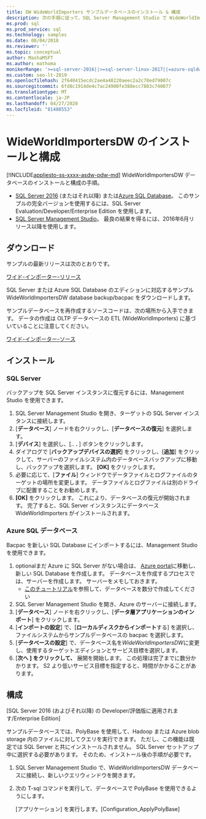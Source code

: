 ```yaml
---
title: DW WideWorldImporters サンプルデータベースのインストール & 構成
description: 次の手順に従って、SQL Server Management Studio で WideWorldImportersDW サンプルデータベースをダウンロードし、インストールして、構成します。
ms.prod: sql
ms.prod_service: sql
ms.technology: samples
ms.date: 08/04/2018
ms.reviewer: ''
ms.topic: conceptual
author: MashaMSFT
ms.author: mathoma
monikerRange: '>=sql-server-2016||>=sql-server-linux-2017||=azure-sqldw-latest||>=aps-pdw-2016||=sqlallproducts-allversions||=azuresqldb-mi-current'
ms.custom: seo-lt-2019
ms.openlocfilehash: 2f640415ecdc2ae4a48220aeec2a2c78ed79807c
ms.sourcegitcommit: 6fd8c1914de4c7ac24900fe388ecc7883c740077
ms.translationtype: MT
ms.contentlocale: ja-JP
ms.lasthandoff: 04/27/2020
ms.locfileid: "81488553"
---
```

# <a name="wideworldimportersdw-installation-and-configuration"></a>WideWorldImportersDW のインストールと構成
[!INCLUDE[appliesto-ss-xxxx-asdw-pdw-md](../includes/appliesto-ss-xxxx-asdw-pdw-md.md)]
WideWorldImportersDW データベースのインストールと構成の手順。

- [SQL Server 2016](https://www.microsoft.com/evalcenter/evaluate-sql-server-2016) (またはそれ以降) または[Azure SQL Database](https://azure.microsoft.com/services/sql-database/)。 このサンプルの完全バージョンを使用するには、SQL Server Evaluation/Developer/Enterprise Edition を使用します。
- [SQL Server Management Studio](../ssms/download-sql-server-management-studio-ssms.md)。 最良の結果を得るには、2016年6月リリース以降を使用します。

## <a name="download"></a>ダウンロード

サンプルの最新リリースは次のとおりです。

[ワイド-インポーター-リリース](https://go.microsoft.com/fwlink/?LinkID=800630)

SQL Server または Azure SQL Database のエディションに対応するサンプル WideWorldImportersDW database backup/bacpac をダウンロードします。

サンプルデータベースを再作成するソースコードは、次の場所から入手できます。 データの作成は OLTP データベースの ETL (WideWorldImporters) に基づいていることに注意してください。

[ワイド-インポーター-ソース](https://github.com/Microsoft/sql-server-samples/tree/master/samples/databases/wide-world-importers/sample-scripts)

## <a name="install"></a>インストール


### <a name="sql-server"></a>SQL Server

バックアップを SQL Server インスタンスに復元するには、Management Studio を使用できます。

1. SQL Server Management Studio を開き、ターゲットの SQL Server インスタンスに接続します。
2. [**データベース**] ノードを右クリックし、[**データベースの復元**] を選択します。
3. [**デバイス**] を選択し、[.. **.** ] ボタンをクリックします。
4. ダイアログで [**バックアップデバイスの選択**] をクリックし、[**追加**] をクリックして、サーバーのファイルシステム内のデータベースバックアップに移動し、バックアップを選択します。 **[OK]** をクリックします。
5. 必要に応じて、[**ファイル**] ウィンドウでデータファイルとログファイルのターゲットの場所を変更します。 データファイルとログファイルは別のドライブに配置することをお勧めします。
6. **[OK]** をクリックします。 これにより、データベースの復元が開始されます。 完了すると、SQL Server インスタンスにデータベース WideWorldImporters がインストールされます。

### <a name="azure-sql-database"></a>Azure SQL データベース

Bacpac を新しい SQL Database にインポートするには、Management Studio を使用できます。

1. optionalまだ Azure に SQL Server がない場合は、 [Azure portal](https://portal.azure.com/)に移動し、新しい SQL Database を作成します。 データベースを作成するプロセスでは、サーバーを作成します。 サーバーをメモしておきます。
   - [このチュートリアル](https://azure.microsoft.com/documentation/articles/sql-database-get-started/)を参照して、データベースを数分で作成してください
2. SQL Server Management Studio を開き、Azure のサーバーに接続します。
3. [**データベース**] ノードを右クリックし、[**データ層アプリケーションのインポート**] をクリックします。
4. [**インポートの設定**] で、[**ローカルディスクからインポート**する] を選択し、ファイルシステムからサンプルデータベースの bacpac を選択します。
5. [**データベースの設定**] で、データベース名を*WideWorldImportersDW*に変更し、使用するターゲットエディションとサービス目標を選択します。
6. [**次へ** **] をクリックして、** 展開を開始します。 この処理は完了までに数分かかります。 S2 より低いサービス目標を指定すると、時間がかかることがあります。

## <a name="configuration"></a>構成

[SQL Server 2016 (およびそれ以降) の Developer/評価版に適用されます/Enterprise Edition]

サンプルデータベースでは、PolyBase を使用して、Hadoop または Azure blob storage 内のファイルに対してクエリを実行できます。 ただし、この機能は既定では SQL Server と共にインストールされません。 SQL Server セットアップ中に選択する必要があります。 そのため、インストール後の手順が必要です。

1. SQL Server Management Studio で、WideWorldImportersDW データベースに接続し、新しいクエリウィンドウを開きます。
2. 次の T-sql コマンドを実行して、データベースで PolyBase を使用できるようにします。

   [アプリケーション] を実行します。[Configuration_ApplyPolyBase]
